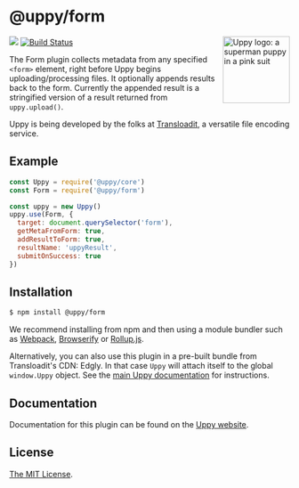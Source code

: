 # @uppy/form

<img src="https://uppy.io/images/logos/uppy-dog-head-arrow.svg" width="120" alt="Uppy logo: a superman puppy in a pink suit" align="right">

<a href="https://www.npmjs.com/package/@uppy/form"><img src="https://img.shields.io/npm/v/@uppy/form.svg?style=flat-square"></a>
<a href="https://travis-ci.org/transloadit/uppy"><img src="https://img.shields.io/travis/transloadit/uppy/master.svg?style=flat-square" alt="Build Status"></a>

The Form plugin collects metadata from any specified `<form>` element, right before Uppy begins uploading/processing files. It optionally appends results back to the form. Currently the appended result is a stringified version of a result returned from `uppy.upload()`.

Uppy is being developed by the folks at [Transloadit](https://transloadit.com), a versatile file encoding service.

## Example

```js
const Uppy = require('@uppy/core')
const Form = require('@uppy/form')

const uppy = new Uppy()
uppy.use(Form, {
  target: document.querySelector('form'),
  getMetaFromForm: true,
  addResultToForm: true,
  resultName: 'uppyResult',
  submitOnSuccess: true
})
```

## Installation

```bash
$ npm install @uppy/form
```

We recommend installing from npm and then using a module bundler such as [Webpack](https://webpack.js.org/), [Browserify](http://browserify.org/) or [Rollup.js](http://rollupjs.org/).

Alternatively, you can also use this plugin in a pre-built bundle from Transloadit's CDN: Edgly. In that case `Uppy` will attach itself to the global `window.Uppy` object. See the [main Uppy documentation](https://uppy.io/docs/#Installation) for instructions.

## Documentation

Documentation for this plugin can be found on the [Uppy website](https://uppy.io/docs/form).

## License

[The MIT License](./LICENSE).
